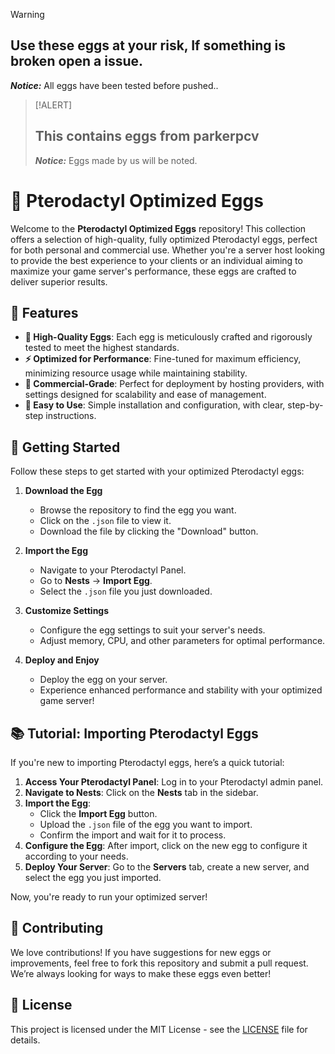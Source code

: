 

> [!WARNING]
> 
> Use these eggs at your risk, If something is broken open a issue.
> ---
> 
> ***Notice:*** All eggs have been tested before pushed..
>

> [!ALERT]
> 
> This contains eggs from parkerpcv
> ---
> 
> ***Notice:*** Eggs made by us will be noted.
>

# 🥚 Pterodactyl Optimized Eggs

Welcome to the **Pterodactyl Optimized Eggs** repository! This collection offers a selection of high-quality, fully optimized Pterodactyl eggs, perfect for both personal and commercial use. Whether you're a server host looking to provide the best experience to your clients or an individual aiming to maximize your game server's performance, these eggs are crafted to deliver superior results.

## 🌟 Features

- **🔧 High-Quality Eggs**: Each egg is meticulously crafted and rigorously tested to meet the highest standards.
- **⚡ Optimized for Performance**: Fine-tuned for maximum efficiency, minimizing resource usage while maintaining stability.
- **🏢 Commercial-Grade**: Perfect for deployment by hosting providers, with settings designed for scalability and ease of management.
- **🎯 Easy to Use**: Simple installation and configuration, with clear, step-by-step instructions.

## 🚀 Getting Started

Follow these steps to get started with your optimized Pterodactyl eggs:

1. **Download the Egg**  
   - Browse the repository to find the egg you want.
   - Click on the `.json` file to view it.
   - Download the file by clicking the "Download" button.

2. **Import the Egg**  
   - Navigate to your Pterodactyl Panel.
   - Go to **Nests** -> **Import Egg**.
   - Select the `.json` file you just downloaded.

3. **Customize Settings**  
   - Configure the egg settings to suit your server's needs.
   - Adjust memory, CPU, and other parameters for optimal performance.

4. **Deploy and Enjoy**  
   - Deploy the egg on your server.
   - Experience enhanced performance and stability with your optimized game server!

## 📚 Tutorial: Importing Pterodactyl Eggs

If you're new to importing Pterodactyl eggs, here’s a quick tutorial:

1. **Access Your Pterodactyl Panel**: Log in to your Pterodactyl admin panel.
2. **Navigate to Nests**: Click on the **Nests** tab in the sidebar.
3. **Import the Egg**:  
   - Click the **Import Egg** button.
   - Upload the `.json` file of the egg you want to import.
   - Confirm the import and wait for it to process.
4. **Configure the Egg**: After import, click on the new egg to configure it according to your needs.
5. **Deploy Your Server**: Go to the **Servers** tab, create a new server, and select the egg you just imported.

Now, you're ready to run your optimized server!

## 🤝 Contributing

We love contributions! If you have suggestions for new eggs or improvements, feel free to fork this repository and submit a pull request. We’re always looking for ways to make these eggs even better!

## 📄 License

This project is licensed under the MIT License - see the [LICENSE](LICENSE) file for details.

